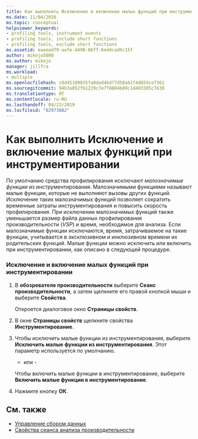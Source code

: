 ```yaml
---
title: Как выполнить Исключение и включение малых функций при инструментировании | Документация Майкрософт
ms.date: 11/04/2016
ms.topic: conceptual
helpviewer_keywords:
- profiling tools, instrument events
- profiling tools, include short functions
- profiling tools, exclude short functions
ms.assetid: eaeead79-aafe-4490-86ff-6ed4cad9c15f
author: mikejo5000
ms.author: mikejo
manager: jillfra
ms.workload:
- multiple
ms.openlocfilehash: c8d45109835fa0dad46d77d58a42f4d859ce7362
ms.sourcegitcommit: 94b3a052fb1229c7e7f8804b09c1d403385c7630
ms.translationtype: HT
ms.contentlocale: ru-RU
ms.lasthandoff: 04/23/2019
ms.locfileid: "62973882"
---
```

# <a name="how-to-exclude-or-include-short-functions-from-instrumentation"></a>Как выполнить Исключение и включение малых функций при инструментировании
По умолчанию средства профилирования исключают *малозначимые функции* из инструментирования. Малозначимыми функциями называют малые функции, которые не выполняют вызовы других функций. Исключение таких малозначимых функций позволяет сократить временные затраты инструментирования и повысить скорость профилирования. При исключении малозначимых функций также уменьшается размер файла данных профилирования производительности (*VSP*) и время, необходимое для анализа. Если малозначимые функции исключаются, время, затрачиваемое на такие функции, учитывается в эксклюзивном и инклюзивном времени их родительских функций. Малые функции можно исключить или включить при инструментировании, как описано в следующей процедуре.

### <a name="to-exclude-or-include-short-functions-from-instrumentation"></a>Исключение и включение малых функций при инструментировании

1. В **обозревателе производительности** выберите **Сеанс производительности**, а затем щелкните его правой кнопкой мыши и выберите **Свойства**.

     Откроется диалоговое окно **Страницы свойств**.

2. В окне **Страницы свойств** щелкните свойства **Инструментирование**.

3. Чтобы исключить малые функции из инструментирования, выберите **Исключить малые функции из инструментирования**. Этот параметр используется по умолчанию.

     - или -

     Чтобы включить малые функции в инструментирование, выберите **Включить малые функции в инструментирование**.

4. Нажмите кнопку **ОК**.

## <a name="see-also"></a>См. также
- [Управление сбором данных](../profiling/controlling-data-collection.md)
- [Свойства сеанса анализа производительности](../profiling/performance-session-properties.md)